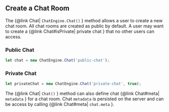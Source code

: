 ## Create a Chat Room

The {@link Chat| ```ChatEngine.Chat()``` } method allows a user to create a new chat room. All chat rooms are created as public by default. A user may want to create a {@link Chat#isPrivate| private chat } that no other users can access.

### Public Chat

```js
let chat = new ChatEngine.Chat('public-chat');
```

### Private Chat
```js
let privateChat = new ChatEngine.Chat('private-chat', true);
```

The {@link Chat| ```Chat()``` }  method can also define chat {@link Chat#meta| ```metadata``` } for a chat room. Chat ```metadata``` is persisted on the server and can be access by calling {@link Chat#meta| ```chat.meta``` }.
